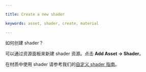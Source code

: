 ---
title: Create a new shader
keywords: asset, shader, create, material
---

如何创建 shader？

可以通过资源面板来新建 shader 资源。点击 **Add Asset -> Shader**。

在材质中使用 shader 请参考我们的[自定义 shader 指南][1]。

[1]: http://developer.playcanvas.com/en/tutorials/advanced/custom-shaders/

